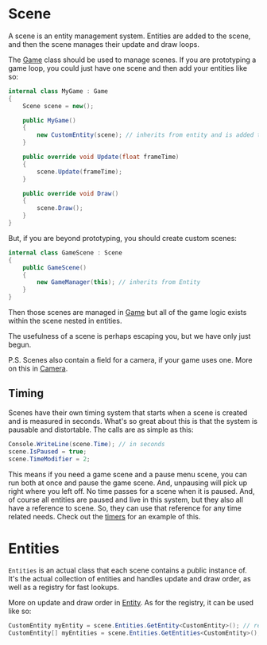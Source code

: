 # Scene
A scene is an entity management system. Entities are added to the scene, and then the scene manages their update and draw loops.

The [Game](game.md) class should be used to manage scenes. If you are prototyping a game loop, you could just have one scene and then add your entities like so:

```csharp
internal class MyGame : Game
{
	Scene scene = new();

	public MyGame()
	{
		new CustomEntity(scene); // inherits from entity and is added to scene
	}

	public override void Update(float frameTime)
	{
		scene.Update(frameTime);
	}

	public override void Draw()
	{
		scene.Draw();
	}
}
```

But, if you are beyond prototyping, you should create custom scenes:

```csharp title="GameScene.cs"
internal class GameScene : Scene
{
	public GameScene()
	{
		new GameManager(this); // inherits from Entity
	}
}
```

Then those scenes are managed in [Game](game.md) but all of the game logic exists within the scene nested in entities.

The usefulness of a scene is perhaps escaping you, but we have only just begun.

P.S. Scenes also contain a field for a camera, if your game uses one. More on this in [Camera](camera.md).

## Timing
Scenes have their own timing system that starts when a scene is created and is measured in seconds. What's so great about this is that the system is pausable and distortable. The calls are as simple as this:

```csharp
Console.WriteLine(scene.Time); // in seconds
scene.IsPaused = true;
scene.TimeModifier = 2;
```

This means if you need a game scene and a pause menu scene, you can run both at once and pause the game scene. And, unpausing will pick up right where you left off. No time passes for a scene when it is paused. And, of course all entities are paused and live in this system, but they also all have a reference to scene. So, they can use that reference for any time related needs. Check out the [timers](../utilities/timers.md) for an example of this.

# Entities
`Entities` is an actual class that each scene contains a public instance of. It's the actual collection of entities and handles update and draw order, as well as a registry for fast lookups.

More on update and draw order in [Entity](entity.md). As for the registry, it can be used like so:

```csharp
CustomEntity myEntity = scene.Entities.GetEntity<CustomEntity>(); // returns the last CustomEntity added to the scene
CustomEntity[] myEntities = scene.Entities.GetEntities<CustomEntity>(); // returns every CustomEntity in the scene
```